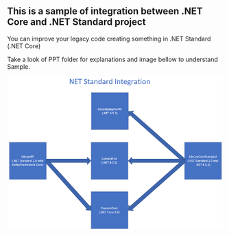 ## This is a sample of integration between .NET Core and .NET Standard project

You can improve your legacy code creating something in .NET Standard (.NET Core)

Take a look of PPT folder for explanations and image bellow to understand Sample.

![](SampleDiagram.png)
